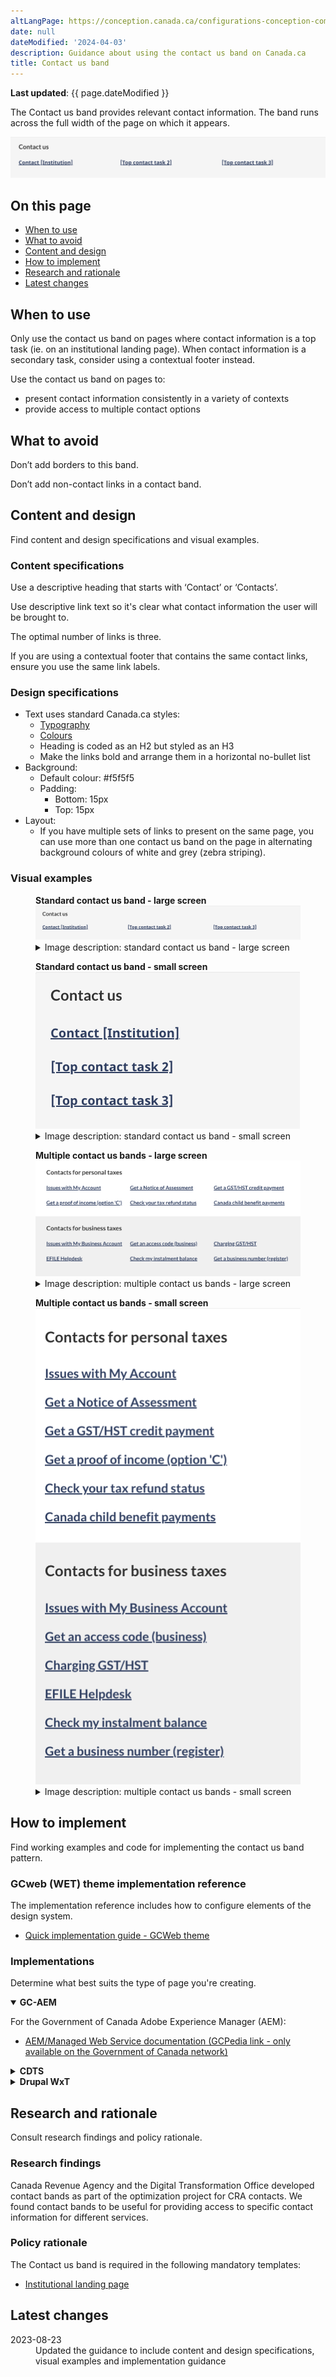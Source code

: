 ```yaml
---
altLangPage: https://conception.canada.ca/configurations-conception-communes/bande-de-coordonnees.html
date: null
dateModified: '2024-04-03'
description: Guidance about using the contact us band on Canada.ca
title: Contact us band
---
```

<p><strong>Last updated</strong>: {{ page.dateModified }}</p>
<p>The Contact us band provides relevant contact information. The band runs across the full width of the page on which it appears.</p>
<div class="pattern-demo mrgn-tp-lg mrgn-bttm-xl"><img src="../images/contact-band-en.png" class="img-responsive" alt="" /></div>
<section>
    <h2>On this page</h2>
    <ul>
        <li><a href="#use">When to use</a></li>
        <li><a href="#avoid">What to avoid</a></li>
        <li><a href="#design">Content and design</a></li>
        <li><a href="#implement">How to implement</a></li>
        <li><a href="#research">Research and rationale</a></li>
        <li><a href="#latest">Latest changes</a></li>
    </ul>
</section>
<section>
    <h2 id="use">When to use</h2>
    <p>Only use the contact us band on pages where contact information is a top task (ie. on an institutional landing page). When contact information is a secondary task, consider using a contextual footer instead.</p> 
<p>Use the contact us band on pages to:</p>
    <ul>
        <li>present contact information consistently in a variety of contexts</li>
        <li>provide access to multiple contact options</li>
    </ul>
</section>
<section>
    <h2 id="avoid">What to avoid</h2>
    <p>Don’t add borders to this band.</p>
    <p>Don’t add non-contact links in a contact band.</p>
</section>
<section>
    <h2 id="design">Content and design</h2>
    <p>Find content and design specifications and visual examples.</p>
    <h3>Content specifications</h3>
    <p>Use a descriptive heading that starts with ‘Contact’ or ‘Contacts’.</p>
    <p>Use descriptive link text so it's clear what contact information the user will be brought to.</p>
    <p>The optimal number of links is three.</p>
    <p>If you are using a contextual footer that contains the same contact links, ensure you use the same link labels.</p>
    <h3>Design specifications</h3>
    <ul>
        <li>
            Text uses standard Canada.ca styles:
            <ul>
                <li><a href="https://design.canada.ca/styles/typography.html">Typography</a></li>
                <li><a href="https://design.canada.ca/styles/colours.html">Colours</a></li>
                <li>Heading is coded as an H2 but styled as an H3</li>
                <li>Make the links bold and arrange them in a horizontal no-bullet list</li>
            </ul>
        </li>
        <li>
            Background:
            <ul>
                <li>Default colour: #f5f5f5</li>
                <li>
                    Padding:
                    <ul>
                        <li>Bottom: 15px</li>
                        <li>Top: 15px</li>
                    </ul>
                </li>
            </ul>
        </li>
        <li>
            Layout:
            <ul>
                <li>If you have multiple sets of links to present on the same page, you can use more than one contact us band on the page in alternating background colours of white and grey (zebra striping).</li>
            </ul>
        </li>
    </ul>
    <h3>Visual examples</h3>
    <div class="pattern-demo mrgn-tp-md mrgn-bttm-md">
        <figure class="mrgn-tp-md mrgn-bttm-lg">
            <figcaption><b>Standard contact us band - large screen</b></figcaption>
            <img src="../images/contact-band-en.png" class="img-responsive" alt="Contact us band for large screens. Text version below:" />
            <details>
                <summary class="wb-toggle" data-toggle='{"print":"on"}'>Image description: standard contact us band - large screen</summary>
                <p>A horizontal grey band with a Contact us heading followed by three links in a single row. The first link is Contact [Institution], the following links are placeholders for top contact tasks.</p>
            </details>
        </figure>
    </div>
    <div class="pattern-demo mrgn-tp-md mrgn-bttm-md">
        <figure class="mrgn-tp-md mrgn-bttm-lg">
            <figcaption><b>Standard contact us band - small screen</b></figcaption>
            <img src="../images/contact-band-sm-en.png" class="img-responsive" alt="Contact us band for small screens. Text version below:" />
            <details>
                <summary class="wb-toggle" data-toggle='{"print":"on"}'>Image description: standard contact us band - small screen</summary>
                <p>A single column with light grey shading in the background. A Contact us heading is followed by three links. The first link is Contact [Institution], the following links are placeholders for top contact tasks.</p>
            </details>
        </figure>
    </div>
    <div class="pattern-demo mrgn-tp-md mrgn-bttm-md">
        <figure class="mrgn-tp-md mrgn-bttm-lg">
            <figcaption><b>Multiple contact us bands - large screen</b></figcaption>
            <img src="../images/contact-band-multi-en.png" class="img-responsive" alt="Multiple contact us bands for large screens. Text version below:" />
            <details>
                <summary class="wb-toggle" data-toggle='{"print":"on"}'>Image description: multiple contact us bands - large screen</summary>
                <p>A horizontal white band with a Contacts for [subject] heading followed by six links. The links are presented in two rows with three links in each row.</p>
                <p>Following the white band is a horizontal grey band with a Contacts for [subject] heading followed by six links. The links are presented in two rows with three links in each row.</p>
            </details>
        </figure>
    </div>
    <div class="pattern-demo mrgn-tp-md mrgn-bttm-md">
        <figure class="mrgn-tp-md mrgn-bttm-lg">
            <figcaption><b>Multiple contact us bands - small screen</b></figcaption>
            <img src="../images/contact-band-multi-sm-en.png" class="img-responsive" alt="Multiple contact us bands for small screens. Text version below:" />
            <details>
                <summary class="wb-toggle" data-toggle='{"print":"on"}'>Image description: multiple contact us bands - small screen </summary>
                <p>A single column with white shading contains a Contacts for [subject] heading followed by six links.</p>
                <p>Following that column is a single column with grey shading contains a Contacts for [subject] heading followed by six links.</p>
            </details>
        </figure>
    </div>
</section>
<section>
    <h2 id="implement">How to implement</h2>
    <p>Find working examples and code for implementing the contact us band pattern.</p>
    <h3>GCweb (WET) theme implementation reference</h3>
    <p>The implementation reference includes how to configure elements of the design system.</p>
    <ul>
        <li><a href="https://wet-boew.github.io/GCWeb/docs/implementing-en.html">Quick implementation guide - GCWeb theme</a></li>
    </ul>
    <h3>Implementations</h3>
    <p>Determine what best suits the type of page you're creating.</p>
    <div class="row">
        <div class="col-md-8">
            <div class="wb-tabs mrgn-tp-lg">
                <div class="tabpanels">
                    <details id="004" open="open">
                        <summary><strong>GC-AEM</strong></summary>
                        <p class="mrgn-tp-lg">For the Government of Canada Adobe Experience Manager (AEM):</p>
                        <ul>
                            <li><a href="https://www.gcpedia.gc.ca/wiki/AEM_GC-specific_Documentation_6.5">AEM/Managed Web Service documentation (GCPedia link - only available on the Government of Canada network)</a></li>
                        </ul>
                    </details>
                    <details id="005">
                        <summary><strong>CDTS</strong></summary>
                        <p class="mrgn-tp-lg">For the Centrally Deployed Templates Solution (CDTS):</p>
                        <ul>
                            <li><a href="https://cenw-wscoe.github.io/sgdc-cdts/docs/index-en.html">CDTS documentation</a></li>
                        </ul>
                    </details>
                    <details id="006">
                        <summary><strong>Drupal WxT</strong></summary>
                        <p class="mrgn-tp-lg">For Drupal WxT:</p>
                        <ul>
                            <li><a href="https://drupalwxt.github.io/">Drupal WxT documentation</a></li>
                        </ul>
                    </details>
                </div>
            </div>
        </div>
    </div>
</section>
<section>
    <h2 id="research">Research and rationale</h2>
    <p>Consult research findings and policy rationale.</p>
    <h3>Research findings</h3>
    <p>
        Canada Revenue Agency and the Digital Transformation Office developed contact bands as part of the optimization project for CRA contacts. We found contact bands to be useful for providing access to specific contact information for
        different services.
    </p>
    <h3>Policy rationale</h3>
    <p>The Contact us band is required in the following mandatory templates:</p>
    <ul>
        <li><a href="https://design.canada.ca/mandatory-templates/institutional-profile-pages.html">Institutional landing page</a></li>
    </ul>
</section>
<section>
    <h2 id="latest">Latest changes</h2>
    <dl class="dl-horizontal">
        <dt>
            <time datetime="2024-04-03" class="link-muted">2023-08-23</time>
        </dt>
        <dd>Updated the guidance to include content and design specifications, visual examples and implementation guidance</dd>
    </dl>
</section>
